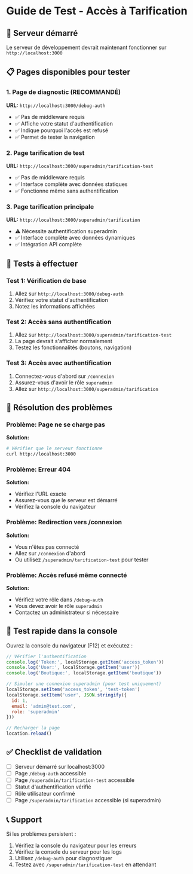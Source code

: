 # Guide de Test - Accès à Tarification

## 🚀 Serveur démarré
Le serveur de développement devrait maintenant fonctionner sur `http://localhost:3000`

## 📋 Pages disponibles pour tester

### 1. Page de diagnostic (RECOMMANDÉ)
**URL:** `http://localhost:3000/debug-auth`
- ✅ Pas de middleware requis
- ✅ Affiche votre statut d'authentification
- ✅ Indique pourquoi l'accès est refusé
- ✅ Permet de tester la navigation

### 2. Page tarification de test
**URL:** `http://localhost:3000/superadmin/tarification-test`
- ✅ Pas de middleware requis
- ✅ Interface complète avec données statiques
- ✅ Fonctionne même sans authentification

### 3. Page tarification principale
**URL:** `http://localhost:3000/superadmin/tarification`
- ⚠️ Nécessite authentification superadmin
- ✅ Interface complète avec données dynamiques
- ✅ Intégration API complète

## 🔧 Tests à effectuer

### Test 1: Vérification de base
1. Allez sur `http://localhost:3000/debug-auth`
2. Vérifiez votre statut d'authentification
3. Notez les informations affichées

### Test 2: Accès sans authentification
1. Allez sur `http://localhost:3000/superadmin/tarification-test`
2. La page devrait s'afficher normalement
3. Testez les fonctionnalités (boutons, navigation)

### Test 3: Accès avec authentification
1. Connectez-vous d'abord sur `/connexion`
2. Assurez-vous d'avoir le rôle `superadmin`
3. Allez sur `http://localhost:3000/superadmin/tarification`

## 🐛 Résolution des problèmes

### Problème: Page ne se charge pas
**Solution:**
```bash
# Vérifier que le serveur fonctionne
curl http://localhost:3000
```

### Problème: Erreur 404
**Solution:**
- Vérifiez l'URL exacte
- Assurez-vous que le serveur est démarré
- Vérifiez la console du navigateur

### Problème: Redirection vers /connexion
**Solution:**
- Vous n'êtes pas connecté
- Allez sur `/connexion` d'abord
- Ou utilisez `/superadmin/tarification-test` pour tester

### Problème: Accès refusé même connecté
**Solution:**
- Vérifiez votre rôle dans `/debug-auth`
- Vous devez avoir le rôle `superadmin`
- Contactez un administrateur si nécessaire

## 📱 Test rapide dans la console

Ouvrez la console du navigateur (F12) et exécutez :

```javascript
// Vérifier l'authentification
console.log('Token:', localStorage.getItem('access_token'))
console.log('User:', localStorage.getItem('user'))
console.log('Boutique:', localStorage.getItem('boutique'))

// Simuler une connexion superadmin (pour test uniquement)
localStorage.setItem('access_token', 'test-token')
localStorage.setItem('user', JSON.stringify({
  id: 1,
  email: 'admin@test.com',
  role: 'superadmin'
}))

// Recharger la page
location.reload()
```

## ✅ Checklist de validation

- [ ] Serveur démarré sur localhost:3000
- [ ] Page `/debug-auth` accessible
- [ ] Page `/superadmin/tarification-test` accessible
- [ ] Statut d'authentification vérifié
- [ ] Rôle utilisateur confirmé
- [ ] Page `/superadmin/tarification` accessible (si superadmin)

## 📞 Support

Si les problèmes persistent :
1. Vérifiez la console du navigateur pour les erreurs
2. Vérifiez la console du serveur pour les logs
3. Utilisez `/debug-auth` pour diagnostiquer
4. Testez avec `/superadmin/tarification-test` en attendant










